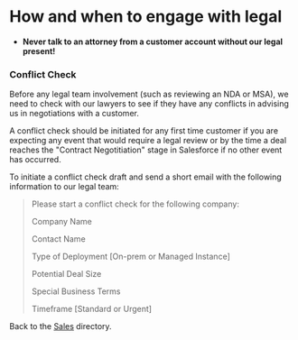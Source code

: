 # How and when to engage with legal

- **Never talk to an attorney from a customer account without our legal present!**

### Conflict Check

Before any legal team involvement (such as reviewing an NDA or MSA), we need to check with our lawyers to see if they have any conflicts in advising us in negotiations with a customer.

A conflict check should be initiated for any first time customer if you are expecting any event that would require a legal review or by the time a deal reaches the "Contract Negotitiation" stage in Salesforce if no other event has occurred.

To initiate a conflict check draft and send a short email with the following information to our legal team:

> Please start a conflict check for the following company:
>
> Company Name
>
> Contact Name
>
> Type of Deployment [On-prem or Managed Instance]
>
> Potential Deal Size
>
> Special Business Terms
>
> Timeframe [Standard or Urgent]

Back to the [Sales](https://about.sourcegraph.com/handbook/sales/) directory.
